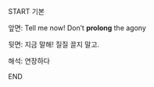 START
기본

앞면:
Tell me now! Don’t **prolong** the agony


뒷면:
지금 말해! 질질 끌지 말고.


해석:
연장하다
<!--ID: 1733726319980-->
END
